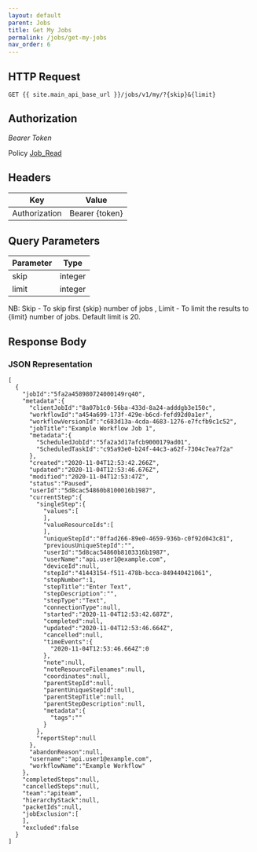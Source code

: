 ```yaml
---
layout: default
parent: Jobs
title: Get My Jobs
permalink: /jobs/get-my-jobs
nav_order: 6
---
```


## HTTP Request

```
GET {{ site.main_api_base_url }}/jobs/v1/my/?{skip}&{limit}
```
## Authorization

*Bearer Token*

Policy
[Job_Read]({{site.url}}{{site.baseurl}}/authentication/policies#job_read)

## Headers

| Key     | Value        |
| ----------- | ----------- |
| Authorization | Bearer {token}      |

## Query Parameters

| Parameter   | Type        |
| ----------- | ----------- |
| skip | integer      |
| limit | integer      |

NB: Skip - To skip first {skip} number of jobs , Limit - To limit the results to {limit} number of jobs.
Default limit is 20.

## Response Body
### JSON Representation
```
[
  {
    "jobId":"5fa2a458980724000149rq40",
    "metadata":{
      "clientJobId":"8a07b1c0-56ba-433d-8a24-adddgb3e150c",
      "workflowId":"a454a699-173f-429e-b6cd-fefd92d0a1er",
      "workflowVersionId":"c683d13a-4cda-4683-1276-e7fcfb9c1c52",
      "jobTitle":"Example Workflow Job 1",
      "metadata":{
        "ScheduledJobId":"5fa2a3d17afcb9000179ad01",
        "ScheduledTaskId":"c95a93e0-b24f-44c3-a62f-7304c7ea7f2a"
      },
      "created":"2020-11-04T12:53:42.266Z",
      "updated":"2020-11-04T12:53:46.676Z",
      "modified":"2020-11-04T12:53:47Z",
      "status":"Paused",
      "userId":"5d8cac54860b8100016b1987",
      "currentStep":{
        "singleStep":{
          "values":[
          ],
          "valueResourceIds":[
          ],
          "uniqueStepId":"0ffad266-89e0-4659-936b-c0f92d043c81",
          "previousUniqueStepId":"",
          "userId":"5d8cac54860b8103316b1987",
          "userName":"api.user1@example.com",
          "deviceId":null,
          "stepId":"41443154-f511-478b-bcca-849440421061",
          "stepNumber":1,
          "stepTitle":"Enter Text",
          "stepDescription":"",
          "stepType":"Text",
          "connectionType":null,
          "started":"2020-11-04T12:53:42.687Z",
          "completed":null,
          "updated":"2020-11-04T12:53:46.664Z",
          "cancelled":null,
          "timeEvents":{
            "2020-11-04T12:53:46.664Z":0
          },
          "note":null,
          "noteResourceFilenames":null,
          "coordinates":null,
          "parentStepId":null,
          "parentUniqueStepId":null,
          "parentStepTitle":null,
          "parentStepDescription":null,
          "metadata":{
            "tags":""
          }
        },
        "reportStep":null
      },
      "abandonReason":null,
      "username":"api.user1@example.com",
      "workflowName":"Example Workflow"
    },
    "completedSteps":null,
    "cancelledSteps":null,
    "team":"apiteam",
    "hierarchyStack":null,
    "packetIds":null,
    "jobExclusion":[
    ],
    "excluded":false
  }
]

```